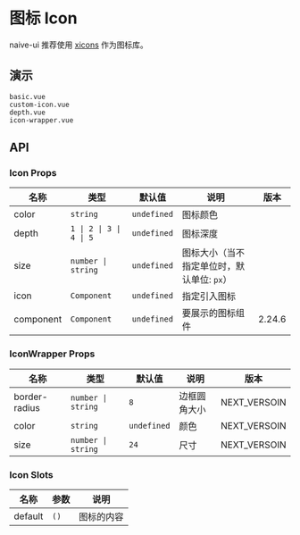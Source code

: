 # 图标 Icon

naive-ui 推荐使用 [xicons](https://www.xicons.org) 作为图标库。

## 演示

```demo
basic.vue
custom-icon.vue
depth.vue
icon-wrapper.vue
```

## API

### Icon Props

| 名称 | 类型 | 默认值 | 说明 | 版本 |
| --- | --- | --- | --- | --- |
| color | `string` | `undefined` | 图标颜色 |
| depth | `1 \| 2 \| 3 \| 4 \| 5` | `undefined` | 图标深度 |
| size | `number \| string` | `undefined` | 图标大小（当不指定单位时，默认单位: `px`） |
| icon | `Component` | `undefined` | 指定引入图标 |
| component | `Component` | `undefined` | 要展示的图标组件 | 2.24.6 |

### IconWrapper Props

| 名称 | 类型 | 默认值 | 说明 | 版本 |
| --- | --- | --- | --- | --- |
| border-radius | `number \| string` | `8` | 边框圆角大小 | NEXT_VERSOIN |
| color | `string` | `undefined` | 颜色 | NEXT_VERSOIN |
| size | `number \| string` | `24` | 尺寸 | NEXT_VERSOIN |

### Icon Slots

| 名称    | 参数 | 说明       |
| ------- | ---- | ---------- |
| default | `()` | 图标的内容 |
